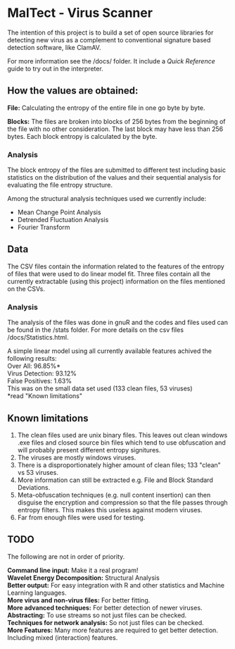 <h1>MalTect - Virus Scanner</h1>
<p>
The intention of this project is to build a set of open source libraries for detecting new virus as a complement to conventional signature based detection software, like ClamAV.
</p>

<p>
For more information see the /docs/ folder. It include a <em>Quick Reference</em> guide to try out in the interpreter.
</p>

<h2>How the values are obtained:</h2>
<h>
<p>
<strong>File:</strong> Calculating the entropy of the entire file in one go byte by byte.
</p>
<p>
<strong>Blocks:</strong> The files are broken into blocks of 256 bytes from the beginning of the file with no other consideration. The last block may have less than 256 bytes. Each block entropy is calculated by the byte.
</p>

<h3>Analysis</h3>
<p>
The block entropy of the files are submitted to different test including basic statistics on the distribution of the values and their sequential analysis for evaluating the file entropy structure.
</p>
<p>
Among the structural analysis techniques used we currently include:
<ul>
<li>Mean Change Point Analysis</li>
<li>Detrended Fluctuation Analysis</li>
<li>Fourier Transform</li>
</ul>
</p>

<h2>Data</h2>
<p>
The CSV files contain the information related to the features of the entropy of files that were used to do linear model fit.
Three files contain all the currently extractable (using this project) information on the files mentioned on the CSVs.
</p>

<h3>Analysis</h3>
<p>
The analysis of the files was done in gnuR and the codes and files used can be found in the /stats folder.
For more details on the csv files /docs/Statistics.html.
</p>
<p>
A simple linear model using all currently available features achived the following results:<br>
Over All: 96.85%* <br>
Virus Detection: 93.12% <br>
False Positives: 1.63% <br>
This was on the small data set used (133 clean files, 53 viruses)<br>
*read "Known limitations"
</p>

<h2>Known limitations</h2>
<ol>
<li>
The clean files used are unix binary files. This leaves out clean windows .exe files and closed source bin files which tend to use obfuscation and will probably present different entropy signitures.
</li>
<li>The viruses are mostly windows viruses.</li>
<li>There is a disproportionately higher amount of clean files; 133 "clean" vs 53 viruses.
</li>
<li>More information can still be extracted e.g. File and Block Standard Deviations.
</li>
<li>Meta-obfuscation techniques (e.g. null content insertion) can then disguise the encryption and compression so that the file passes through entropy filters. This makes this useless against modern viruses.
</li>
<li>Far from enough files were used for testing.</li>
</ol>

<h2>TODO</h2>
<p>
The following are not in order of priority.
</p>
<strong>Command line input:</strong> Make it a real program!<br>
<strong>Wavelet Energy Decomposition:</strong> Structural Analysis<br>
<strong>Better output:</strong> For easy integration with R and other statistics and Machine Learning languages.<br>
<strong>More virus and non-virus files:</strong> For better fitting.<br>
<strong>More advanced techniques:</strong> For better detection of newer viruses.<br>
<strong>Abstracting:</strong> To use streams so not just files can be checked. <br>
<strong>Techniques for network analysis:</strong> So not just files can be checked.<br>
<strong>More Features:</strong> Many more features are required to get better detection. Including mixed (interaction) features.<br>


